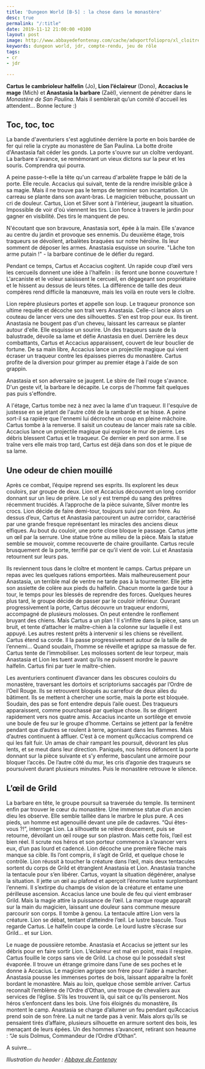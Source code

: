 ```yaml
---
title: 'Dungeon World [B-5] : la chose dans le monastère'
desc: true
permalink: "/:title"
date: 2019-11-12 21:00:00 +0100
layout: post
image: http://www.abbayedefontenay.com/cache/advportfoliopro/xl_cloitre6_jpg_c4ef60752d8a53aae406d8ba92ff66e0.jpg
keywords: dungeon world, jdr, compte-rendu, jeu de rôle
tags:
- cr
- jdr

---
```

**Cartus** **le cambrioleur halfelin** (Jo), **Lion l’éclaireur** (Dono), **Accacius le mage** (Mich) et **Anastasia la barbare** (Zaël), viennent de pénétrer dans le _Monastère de San Paulina_. Mais il semblerait qu’un comité d'accueil les attendent... Bonne lecture :)

## Toc, toc, toc

La bande d'aventuriers s'est agglutinée derrière la porte en bois bardée de fer qui relie la crypte au monastère de San Paulina. La botte droite d'Anastasia fait céder les gonds. La porte s'ouvre sur un cloître verdoyant. La barbare s'avance, se remémorant un vieux dictons sur la peur et les souris. Comprendra qui pourra.

A peine passe-t-elle la tête qu'un carreau d'arbalète frappe le bâti de la porte. Elle recule. Accacius qui suivait, tente de la rendre invisible grâce à sa magie. Mais il ne trouve pas le temps de terminer son incantation. Un carreau se plante dans son avant-bras. Le magicien trébuche, poussant un cri de douleur. Cartus, Lion et Silver sont à l'intérieur, jaugeant la situation. Impossible de voir d'où viennent les tirs. Lion fonce à travers le jardin pour gagner en visibilité. Des tirs le manquent de peu.

N'écoutant que son bravoure, Anastasia sort, épée à la main. Elle s'avance au centre du jardin et provoque ses ennemis. Du deuxième étage, trois traqueurs se dévoilent, arbalètes braquées sur notre héroïne. Ils leur somment de déposer les armes. Anastasia esquisse un sourire. "Lâche ton arme putain !" - la barbare continue de le défier du regard.

Pendant ce temps, Cartus et Accacius cogitent. Un rapide coup d’œil vers les cercueils donnent une idée à l'halfelin : ils feront une bonne couverture ! L'arcaniste et le voleur saisissent le cercueil, en dégageant son propriétaire et le hissent au dessus de leurs têtes. La différence de taille des deux compères rend difficile la manœuvre, mais les voilà en route vers le cloître.

Lion repère plusieurs portes et appelle son loup. Le traqueur prononce son ultime requête et décoche son trait vers Anastasia. Celle-ci lance alors un couteau de lancer vers une des silhouettes. S'en est trop pour eux. Ils tirent. Anastasia ne bougent pas d'un cheveu, laissant les carreaux se planter autour d'elle. Elle esquisse un sourire. Un des traqueurs saute de la balustrade, dévoile sa lame et défie Anastasia en duel. Derrière les deux combattants, Cartus et Accacius apparaissent, couvert de leur bouclier de fortune. De sa main libre, Accacius lance un projectile magique qui vient écraser un traqueur contre les épaisses pierres du monastère. Cartus profite de la diversion pour grimper au premier étage à l'aide de son grappin.

Anastasia et son adversaire se jaugent. Le sbire de l’œil rouge s'avance. D'un geste vif, la barbare le décapite. Le corps de l'homme fait quelques pas puis s'effondre.

A l'étage, Cartus tombe nez à nez avec la lame d'un traqueur. Il l'esquive de justesse en se jetant de l'autre côté de la rambarde et se hisse. A peine sort-il sa rapière que l'ennemi lui décroche un coup en pleine mâchoire. Cartus tombe à la renverse. Il saisit un couteau de lancer mais rate sa cible. Accacius lance un projectile magique qui explose le mur de pierre. Les débris blessent Cartus et le traqueur. Ce dernier en perd son arme. Il se traîne vers elle mais trop tard, Cartus est déjà dans son dos et le pique de sa lame.

## Une odeur de chien mouillé

Après ce combat, l’équipe reprend ses esprits. Ils explorent les deux couloirs, par groupe de deux. Lion et Accacius découvrent un long corridor donnant sur un lieu de prière. Le sol y est trempé du sang des prêtres récemment trucidés. A l’approche de la pièce suivante, Silver montre les crocs. Lion décide de faire demi-tour, toujours suivi par son frère. Au dessus d’eux, Cartus et Anastasia parcourent un autre corridor, caractérisé par une grande fresque représentant les miracles des anciens dieux elfiques. Au bout du couloir, une porte close bloque le passage. Cartus jette un œil par la serrure. Une statue trône au milieu de la pièce. Mais la statue semble se mouvoir, comme recouverte de chaire grouillante. Cartus recule brusquement de la porte, terrifié par ce qu’il vient de voir. Lui et Anastasia retournent sur leurs pas.

Ils reviennent tous dans le cloître et montent le camps. Cartus prépare un repas avec les quelques rations emportées. Mais malheureusement pour Anastasia, un terrible mal de ventre ne tarde pas à la tourmenter. Elle jette son assiette de colère aux pieds du halfelin. Chacun monte la garde tour à tour, le temps pour les blessés de reprendre des forces. Quelques heures plus tard, le groupe décide de passer par le couloir inférieur. Ouvrant progressivement la porte, Cartus découvre un traqueur endormi, accompagné de plusieurs molosses. On peut entendre le ronflement bruyant des chiens. Mais Cartus a un plan ! Il s’infiltre dans la pièce, sans un bruit, et tente d’attacher le maître-chien à la colonne sur laquelle il est appuyé. Les autres restent prêts à intervenir si les chiens se réveillent. Cartus étend sa corde. Il la passe progressivement autour de la taille de l’ennemi… Quand soudain, l’homme se réveille et agrippe sa massue de fer. Cartus tente de l’immobiliser. Les molosses sortent de leur torpeur, mais Anastasia et Lion les tuent avant qu’ils ne puissent mordre le pauvre halfelin. Cartus fini par tuer le maître-chien.

Les aventuriers continuent d’avancer dans les obscures couloirs du monastère, traversant les dortoirs et scriptoriums saccagés par l’Ordre de l’Oeil Rouge. Ils se retrouvent bloqués au carrefour de deux ailes du bâtiment. Ils se mettent à chercher une sortie, mais la porte est bloquée. Soudain, des pas se font entendre depuis l’aile ouest. Des traqueurs apparaissent, comme pourchassé par quelque chose. Ils se dirigent rapidement vers nos quatre amis. Accacius incante un sortilège et envoie une boule de feu sur le groupe d’homme. Certains se jettent par la fenêtre pendant que d’autres se roulent à terre, agonisant dans les flammes. Mais d’autres continuent à affluer. C’est à ce moment qu’Accacius comprend ce qui les fait fuir. Un amas de chair rampant les poursuit, dévorant les plus lents, et se meut dans leur direction. Paniqués, nos héros défoncent la porte donnant sur la pièce suivante et s’y enferme, basculant une armoire pour bloquer l’accès. De l’autre côté du mur, les cris d’agonie des traqueurs se poursuivent durant plusieurs minutes. Puis le monastère retrouve le silence.

## L’œil de Grild

La barbare en tête, le groupe poursuit sa traversée du temple. Ils terminent enfin par trouver le cœur du monastère. Une immense statue d’un ancien dieu les observe. Elle semble taillée dans le marbre le plus pure. A ces pieds, un homme est agenouillé devant une pile de cadavres. “Qui êtes-vous ?!”, interroge Lion. La silhouette se relève doucement, puis se retourne, dévoilant un œil rouge sur son plastron. Mais cette fois, l’œil est bien réel. Il scrute nos héros et son porteur commence à s’avancer vers eux, d’un pas lourd et cadencé. Lion décoche une première flèche mais manque sa cible. Ils l’ont compris, il s’agit de Grild, et quelque chose le contrôle. Lion réussit à toucher la créature dans l’œil, mais deux tentacules sortent du corps de Grild et étranglent Anastasia et Lion. Anastasia tranche la tentacule pour s’en libérer. Cartus, voyant la situation dégénérer, analyse la situation. Il jette un œil au plafond et aperçoit l’énorme lustre surplombant l’ennemi. Il s’extirpe du champs de vision de la créature et entame une périlleuse ascension. Accacius lance une boule de feu qui vient embraser Grild. Mais la magie attire la puissance de l’œil. La marque rouge apparaît sur la main du magicien, laissant une douleur sans commune mesure parcourir son corps. Il tombe à genou. La tentacule attire Lion vers la créature. Lion se débat, tentant d’atteindre l’œil. Le lustre bascule. Tous regarde Cartus. Le halfelin coupe la corde. Le lourd lustre s’écrase sur Grild… et sur Lion.

Le nuage de poussière retombe. Anastasia et Accacius se jettent sur les débris pour en faire sortir Lion. L’éclaireur est mal en point, mais il respire. Cartus fouille le corps sans vie de Grild. La chose qui le possédait s’est évaporée. Il trouve un étrange grimoire dans l’une de ses poches et le donne à Accacius. Le magicien agrippe son frère pour l’aider à marcher. Anastasia pousse les immenses portes de bois, laissant apparaître la forêt bordant le monastère. Mais au loin, quelque chose semble arriver. Cartus reconnaît l’emblème de l’Ordre d’Othan, une troupe de chevaliers aux services de l’église. S’ils les trouvent là, qui sait ce qu’ils penseront. Nos héros s’enfoncent dans les bois. Une fois éloignés du monastère, ils montent le camp. Anastasia se charge d’allumer un feu pendant qu’Accacius prend soin de son frère. La nuit ne tarde pas à venir. Mais alors qu’ils se pensaient tirés d’affaire, plusieurs silhouette en armure sortent des bois, les menaçant de leurs épées. Un des hommes s’avancent, retirant son heaume : “Je suis Dolmus, Commandeur de l’Ordre d’Othan”.

A suivre...

_Illustration du header :_ [_Abbaye de Fontenay_](http://www.abbayedefontenay.com/)